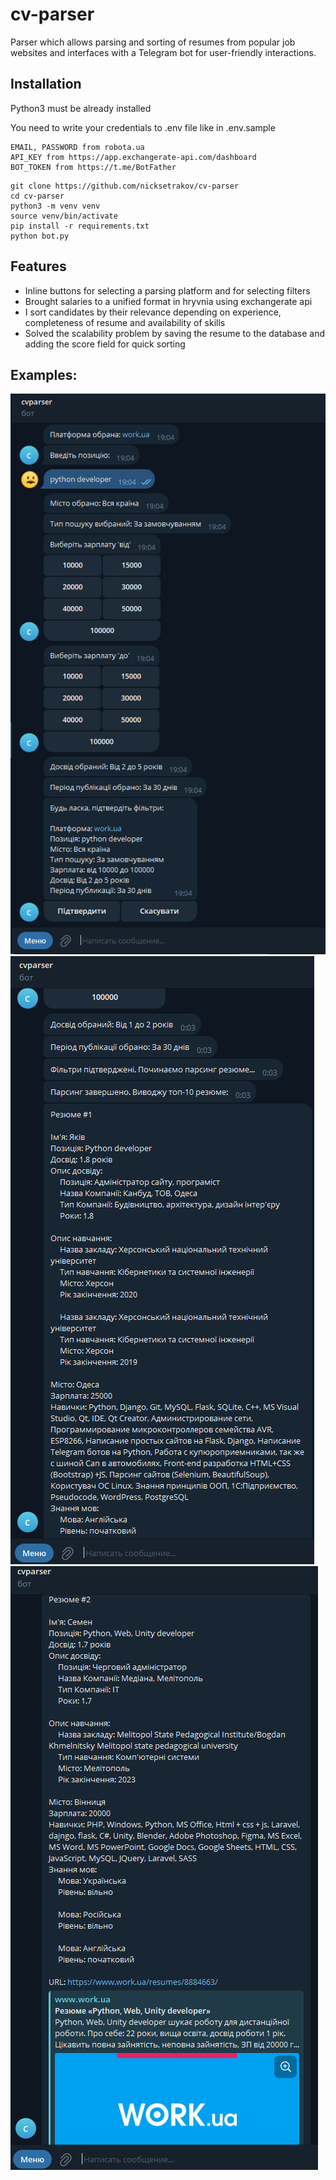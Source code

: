 # cv-parser
Parser which allows parsing and sorting of resumes from popular job websites and interfaces with a Telegram bot for user-friendly interactions.

## Installation
Python3 must be already installed

You need to write your credentials to .env file like in .env.sample
```
EMAIL, PASSWORD from robota.ua
API_KEY from https://app.exchangerate-api.com/dashboard
BOT_TOKEN from https://t.me/BotFather
```

```shell
git clone https://github.com/nicksetrakov/cv-parser
cd cv-parser
python3 -m venv venv
source venv/bin/activate
pip install -r requirements.txt
python bot.py
```
## Features

*  Inline buttons for selecting a parsing platform and for selecting filters
* Brought salaries to a unified format in hryvnia using exchangerate api
* I sort candidates by their relevance depending on experience, completeness of resume and availability of skills
* Solved the scalability problem by saving the resume to the database and adding the score field for quick sorting

## Examples:
![cs-parser_1.jpg](cs-parser_1.jpg)
![cv-parser_2.jpg](cv-parser_2.jpg)
![cv-parser_3.jpg](cv-parser_3.jpg)